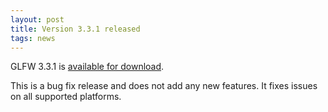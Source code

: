 ```yaml
---
layout: post
title: Version 3.3.1 released
tags: news
---
```


GLFW 3.3.1 is [available for download](download.html).

This is a bug fix release and does not add any new features.  It fixes issues on
all supported platforms.

